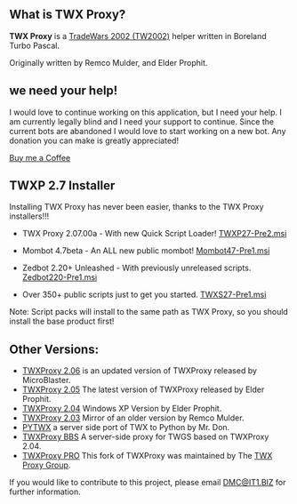 ## What is TWX Proxy?

**TWX Proxy** is a [TradeWars 2002 (TW2002)](http://www.eisonline.com) helper written in Boreland Turbo Pascal.

Originally written by Remco Mulder, and Elder Prophit. 

## we need your help!

I would love to continue working on this application, but I need your help. 
I am currently legally blind and I need your support to continue.
Since the current bots are abandoned I would love to start working on a new bot.
Any donation you can make is greatly appreciated!

[Buy me a Coffee](https://www.buymeacoffee.com/TheTavern)

## TWXP 2.7 Installer

Installing TWX Proxy has never been easier, thanks to the TWX Proxy installers!!!

 - TWX Proxy 2.07.00a - With new Quick Script Loader! [TWXP27-Pre2.msi](https://github.com/TW2002/twxp/raw/master/msi/TWXP27-Pre2.msi)
 
 - Mombot 4.7beta - An ALL new public mombot! [Mombot47-Pre1.msi](https://github.com/TW2002/twxp/raw/master/msi/Mombot47-Pre1.msi)
 - Zedbot 2.20+ Unleashed - With previously unreleased scripts. [Zedbot220-Pre1.msi](https://github.com/TW2002/twxp/raw/master/msi/Zedbot220-Pre1.msi)
 - Over 350+ public scripts just to get you started. [TWXS27-Pre1.msi](https://github.com/TW2002/twxp/raw/master/msi/TWXS27-Pre1.msi)

Note: Script packs will install to the same path as TWX Proxy, 
      so you should install the base product first!

## Other Versions:
* [TWXProxy 2.06](https://github.com/TW2002/twxp/tree/master/Source/TWX26) is an updated version of TWXProxy released by MicroBlaster.
* [TWXProxy 2.05](https://github.com/TW2002/twxp/tree/master/Source/TWX25) The latest version of TWXProxy released by Elder Prophit.
* [TWXProxy 2.04](https://github.com/erikh/twxproxy) Windows XP Version by Elder Prophit.
* [TWXProxy 2.03](https://github.com/erikh/twxproxy) Mirror of an older version by Remco Mulder.
* [PYTWX](https://bitbucket.org/mrdon/pytwx/src) a server side port of TWX to Python by Mr. Don.
* [TWXProxy BBS](https://code.google.com/archive/p/twxproxy-ep/wikis/TwxBbsAdministrationGuide.wiki) A server-side proxy for TWGS based on TWXProxy 2.04.
* [TWXProxy PRO](https://sourceforge.net/projects/twxproxy/) This fork of TWXProxy was maintained by The [TWX Proxy Group](http://twxproxy.sourceforge.net/).

If you would like to contribute to this project, please email DMC@IT1.BIZ for further information.
